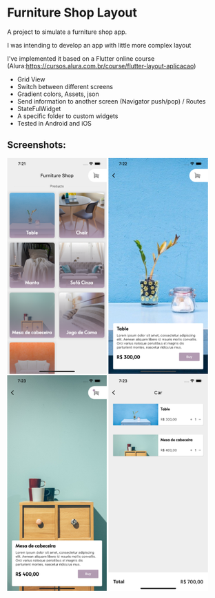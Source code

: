 # Furniture Shop Layout

A project to simulate a furniture shop app.

I was intending to develop an app with little more complex layout

I've implemented it based on a Flutter online course (Alura:https://cursos.alura.com.br/course/flutter-layout-aplicacao)

- Grid View
- Switch between different screens
- Gradient colors, Assets, json
- Send information to another screen (Navigator push/pop) / Routes
- StateFulWidget
- A specific folder to custom widgets
- Tested in Android and iOS

## Screenshots:

<img src="https://github.com/leonardopresoto/flutter_layout_example/blob/main/screenshots/layout1.png" height="500" /> <img src="https://github.com/leonardopresoto/flutter_layout_example/blob/main/screenshots/layout2.png" height="500" /> <img src="https://github.com/leonardopresoto/flutter_layout_example/blob/main/screenshots/layout3.png" height="500" /> <img src="https://github.com/leonardopresoto/flutter_layout_example/blob/main/screenshots/layout4.png" height="500" />
